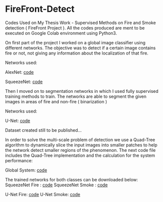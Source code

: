 # FireFront-Detect
Codes Used on My Thesis Work - Supervised Methods on Fire and Smoke detection ( FireFront Project ).
All the codes produced are ment to be executed on Google Colab environment using Python3.


On first part of the project I worked on a global image classifier using different networks. The objective was to detect if a certain image contains fire or not, not giving any information about the localization of that fire.

Networks used:

AlexNet: [code](https://github.com/g0nzal0rd/FireFront-Detect/blob/master/Global%20Image%20Classifier/AlexNet/AlexNet%20Fire%20detection.ipynb)

SqueezeNet: [code](https://github.com/g0nzal0rd/FireFront-Detect/blob/master/Global%20Image%20Classifier/SquezeeNet/SqueezeNet)

Then I moved on to segmentation networks in which I used fully supervised training methods to train. The networks are able to segment the 
given images in areas of fire and non-fire ( binarization )

Networks used:

U-Net: [code](https://github.com/g0nzal0rd/FireFront-Detect/blob/master/Segmentation%20Networks/U-Net/U-Net/U-Net.ipynb)

Dataset created still to be published...

In order to solve the multi-scale problem of detection we use a Quad-Tree algorithm to dynamically slice the input images into smaller patches to help the network detect smaller regions of the phenomenon. The next code file includes the Quad-Tree implementation and the calculation for the system performance:

Global System: [code](https://github.com/g0nzal0rd/FireFront-Detect/blob/master/Global_System.ipynb)

The trained networks for both classes can be downloaded below:
SqueezeNet Fire : [code](https://github.com/g0nzal0rd/FireFront-Detect/blob/master/Global_System.ipynb)
SqueezeNet Smoke : [code](https://github.com/g0nzal0rd/FireFront-Detect/blob/master/Global_System.ipynb)

U-Net Fire: [code](https://github.com/g0nzal0rd/FireFront-Detect/blob/master/Global_System.ipynb)
U-Net Smoke: [code](https://github.com/g0nzal0rd/FireFront-Detect/blob/master/Global_System.ipynb)

